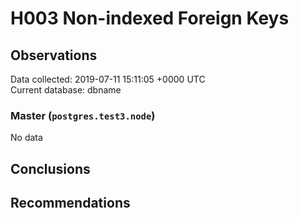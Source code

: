 # H003 Non-indexed Foreign Keys #

## Observations ##
Data collected: 2019-07-11 15:11:05 +0000 UTC  
Current database: dbname  

### Master (`postgres.test3.node`) ###


No data


## Conclusions ##


## Recommendations ##

